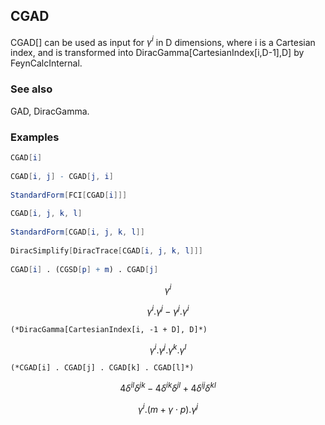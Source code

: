 ##  CGAD 

CGAD[] can be used as input for $\gamma ^i$ in D dimensions, where i is a Cartesian index, and is transformed into DiracGamma[CartesianIndex[i,D-1],D] by FeynCalcInternal.

###  See also 

GAD, DiracGamma.

###  Examples 

```mathematica
CGAD[i] 
 
CGAD[i, j] - CGAD[j, i] 
 
StandardForm[FCI[CGAD[i]]] 
 
CGAD[i, j, k, l] 
 
StandardForm[CGAD[i, j, k, l]] 
 
DiracSimplify[DiracTrace[CGAD[i, j, k, l]]] 
 
CGAD[i] . (CGSD[p] + m) . CGAD[j]
```

$$\gamma ^i$$

$$\gamma ^i.\gamma ^j-\gamma ^j.\gamma ^i$$

```
(*DiracGamma[CartesianIndex[i, -1 + D], D]*)
```

$$\gamma ^i.\gamma ^j.\gamma ^k.\gamma ^l$$

```
(*CGAD[i] . CGAD[j] . CGAD[k] . CGAD[l]*)
```

$$4 \delta ^{il} \delta ^{jk}-4 \delta ^{ik} \delta ^{jl}+4 \delta ^{ij} \delta ^{kl}$$

$$\gamma ^i.(m+\gamma \cdot p).\gamma ^j$$
